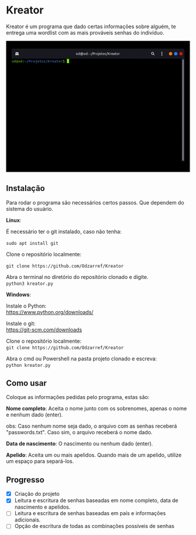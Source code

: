 # Kreator
Kreator é um programa que dado certas informações sobre alguém, te entrega uma wordlist com as mais prováveis senhas do indivíduo.

![Demo Gif](showcase/demo.gif)

## Instalação
Para rodar o programa são necessários certos passos. Que dependem do sistema do usuário.  

**Linux**:  

É necessário ter o git instalado, caso não tenha:  

`sudo apt install git`  

Clone o repositório localmente:  

`git clone https://github.com/Odzarref/Kreator`

Abra o terminal no diretório do repositório clonado e
digite.  
`python3 kreator.py`

**Windows**:  

Instale o Python:  
https://www.python.org/downloads/

Instale o git:  
https://git-scm.com/downloads

Clone o repositório localmente:  
`git clone https://github.com/Odzarref/Kreator`

Abra o cmd ou Powershell na pasta projeto clonado e escreva:  
`python kreator.py`


## Como usar
Coloque as informações pedidas pelo programa, estas são:

**Nome completo**: Aceita o nome junto com os sobrenomes, apenas o nome e nenhum dado (enter).  

obs: Caso nenhum nome seja dado, o arquivo com as senhas receberá "passwords.txt". Caso sim, o arquivo receberá o nome dado.  

**Data de nascimento**: O nascimento ou nenhum dado (enter).  

**Apelido**: Aceita um ou mais apelidos. Quando mais de um apelido, utilize um espaço para separá-los.


## Progresso
* [X] Criação do projeto
* [X] Leitura e escritura de senhas baseadas em nome completo, data de nascimento e apelidos.
* [ ] Leitura e escritura de senhas baseadas em país e informações adicionais.
* [ ] Opção de escritura de todas as combinações possíveis de senhas